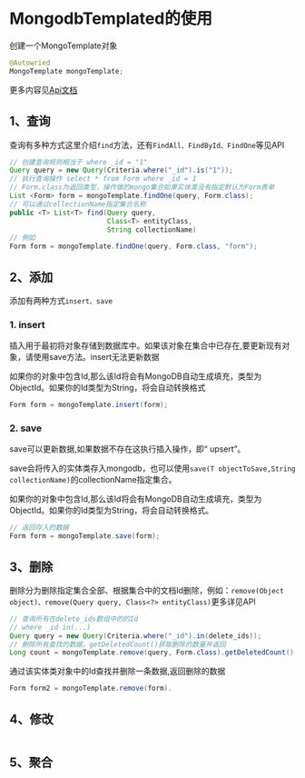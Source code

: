 # MongodbTemplated的使用

创建一个MongoTemplate对象

```java
@Autowried
MongoTemplate mongoTemplate;
```

更多内容见[Api文档](https://docs.spring.io/spring-data/mongodb/docs/3.0.2.RELEASE/api/)

## 1、查询

查询有多种方式这里介绍`find`方法，还有`FindAll、FindById、FindOne`等见API

```java
// 创建查询规则相当于 where _id = "1"
Query query = new Query(Criteria.where("_id").is("1"));
// 执行查询操作 select * from Form where _id = 1
// Form.class为返回类型，操作做的mongo集合如果实体类没有指定默认为Form表单
List <Form> form = mongoTemplate.findOne(query, Form.class);
// 可以通过collectionName指定集合名称
public <T> List<T> find(Query query,
                        Class<T> entityClass,
                        String collectionName)
// 例如
Form form = mongoTemplate.findOne(query, Form.class, "form");
```

## 2、添加

添加有两种方式`insert、save`

### 1. insert

插入用于最初将对象存储到数据库中。如果该对象在集合中已存在,要更新现有对象，请使用save方法。insert无法更新数据

如果你的对象中包含Id,那么该Id将会有MongoDB自动生成填充，类型为ObjectId。如果你的Id类型为String，将会自动转换格式

```java
Form form = mongoTemplate.insert(form);
```

### 2. save

save可以更新数据,如果数据不存在这执行插入操作，即“ upsert”。

save会将传入的实体类存入mongodb，也可以使用`save(T objectToSave,String collectionName)`的collectionName指定集合。

如果你的对象中包含Id,那么该Id将会有MongoDB自动生成填充，类型为ObjectId。如果你的Id类型为String，将会自动转换格式。

```java
// 返回存入的数据
Form form = mongoTemplate.save(form);
```

## 3、删除

删除分为删除指定集合全部、根据集合中的文档Id删除，例如：`remove(Object object)、remove(Query query, Class<?> entityClass)`更多详见API

```java
// 查询所有在delete_ids数组中的的Id
// where _id in(...)
Query query = new Query(Criteria.where("_id").in(delete_ids));
// 删除所有查找的数据，getDeletedCount()获取删除的数量并返回
Long count = mongoTemplate.remove(query, Form.class).getDeletedCount();
```

通过该实体类对象中的Id查找并删除一条数据,返回删除的数据

```java
Form form2 = mongoTemplate.remove(form).
```

## 4、修改

```java

```

## 5、聚合

```java

```

```java

```